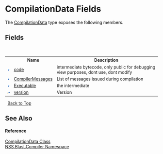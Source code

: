 # CompilationData Fields
 

The <a href="T_NSS_Blast_Compiler_CompilationData">CompilationData</a> type exposes the following members.


## Fields
&nbsp;<table><tr><th></th><th>Name</th><th>Description</th></tr><tr><td>![Public field](media/pubfield.gif "Public field")</td><td><a href="F_NSS_Blast_Compiler_CompilationData_code">code</a></td><td>
intermediate bytecode, only public for debugging view purposes, dont use, dont modify</td></tr><tr><td>![Public field](media/pubfield.gif "Public field")</td><td><a href="F_NSS_Blast_Compiler_CompilationData_CompilerMessages">CompilerMessages</a></td><td>
List of messages issued during compilation</td></tr><tr><td>![Public field](media/pubfield.gif "Public field")</td><td><a href="F_NSS_Blast_Compiler_CompilationData_Executable">Executable</a></td><td>
the intermediate</td></tr><tr><td>![Protected field](media/protfield.gif "Protected field")</td><td><a href="F_NSS_Blast_Compiler_CompilationData_version">version</a></td><td>
Version</td></tr></table>&nbsp;
<a href="#compilationdata-fields">Back to Top</a>

## See Also


#### Reference
<a href="T_NSS_Blast_Compiler_CompilationData">CompilationData Class</a><br /><a href="N_NSS_Blast_Compiler">NSS.Blast.Compiler Namespace</a><br />